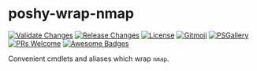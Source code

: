 # poshy-wrap-nmap

[![Validate Changes](https://github.com/pwshrc/poshy-wrap-nmap/actions/workflows/validate.yml/badge.svg)](https://github.com/pwshrc/poshy-wrap-nmap/actions/workflows/validate.yml)
[![Release Changes](https://github.com/pwshrc/poshy-wrap-nmap/actions/workflows/release.yml/badge.svg)](https://github.com/pwshrc/poshy-wrap-nmap/actions/workflows/release.yml)
[![License](https://img.shields.io/github/license/pwshrc/poshy-wrap-nmap)](./LICENSE.txt)
[![Gitmoji](https://img.shields.io/badge/gitmoji-%20😜%20😍-FFDD67.svg?style=flat-square)](https://gitmoji.carloscuesta.me/)
[![PSGallery](https://img.shields.io/powershellgallery/dt/poshy-wrap-nmap.svg)](https://www.powershellgallery.com/packages/poshy-wrap-nmap)
[![PRs Welcome](https://img.shields.io/badge/PRs-welcome-brightgreen.svg?style=flat-square)](http://makeapullrequest.com)
[![Awesome Badges](https://img.shields.io/badge/badges-awesome-green.svg)](https://github.com/Naereen/badges)

Convenient cmdlets and aliases which wrap `nmap`.


